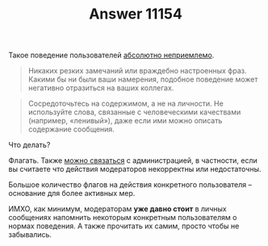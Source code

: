 ﻿---
title: "Answer 11154"
se.owner.user_id: 337980
se.owner.display_name: "Anton Menshov"
se.owner.link: "https://ru.meta.stackoverflow.com/users/337980/anton-menshov"
se.answer_id: 11154
se.question_id: 11153
se.post_type: answer
se.is_accepted: False
---
<p>Такое поведение пользователей <a href="https://ru.stackoverflow.com/conduct">абсолютно неприемлемо</a>.</p>
<blockquote>
<p>Никаких резких замечаний или враждебно настроенных фраз.
Какими бы ни были ваши намерения, подобное поведение может негативно отразиться на ваших коллегах.</p>
</blockquote>
<blockquote>
<p>Сосредоточьтесь на содержимом, а не на личности. Не используйте слова, связанные с человеческими качествами (например, «ленивый»), даже если ими можно описать содержание сообщения.</p>
</blockquote>
<p>Что делать?</p>
<p>Флагать. Также <a href="https://ru.stackoverflow.com/contact">можно связаться</a> с администрацией, в частности, если вы считаете что действия модераторов некорректны или недостаточны.</p>
<p>Большое количество флагов на действия конкретного пользователя – основание для более активных мер.</p>
<p>ИМХО, как минимум, модераторам <strong>уже давно стоит</strong> в личных сообщениях напомнить некоторым конкретным пользователям о нормах поведения. А также прочитать их самим, просто чтобы не забывались.</p>
